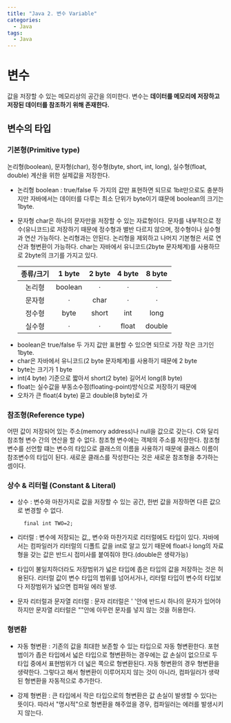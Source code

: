 ```yaml
---
title: "Java 2. 변수 Variable"
categories:
  - Java
tags:
  - Java
---
```


# 변수
값을 저장할 수 있는 메모리상의 공간을 의미한다. 변수는 **데이터를 메모리에 저장하고 저장된 데이터를 참조하기 위해 존재한다.**

## 변수의 타입
### 기본형(Primitive type)

논리형(boolean), 문자형(char), 정수형(byte, short, int, long), 실수형(float, double) 계산을 위한 실제값을 저장한다.

- 논리형 boolean : true/false 두 가지의 값만 표현하면 되므로 1bit만으로도 충분하지만 자바에서는 데이터를 다루는 최소 단위가 byte이기 떄문에 boolean의 크기는 1byte.


- 문자형 char은 하나의 문자만을 저장할 수 있는 자료형이다. 문자를 내부적으로 정수(유니코드)로 저장하기 때문에 정수형과 별반 다르지 않으며, 정수형이나 실수형과 연산 가능하다. 논리형과는 안된다. 논리형을 제외하고 나머지 기본형은 서로 연산과 형변환이 가능하다. char는 자바에서 유니코드(2byte 문자체계)를 사용하므로 2byte의 크기를 가지고 있다.


    |종류/크기|1 byte|2 byte|4 byte|8 byte|
    |:------:|:------:|:--------:|:------:|:----:|
    |논리형|boolean|ㆍ|ㆍ|ㆍ|
    |문자형|ㆍ|char|ㆍ|ㆍ|
    |정수형|byte|short|int|long|
    |실수형|ㆍ|ㆍ|float|double|

* boolean은 true/false 두 가지 값만 표현할 수 있으면 되므로 가장 작은 크기인 1byte.
* char은 자바에서 유니코드(2 byte 문자체계)를 사용하기 때문에 2 byte
* byte는 크기가 1 byte
* int(4 byte) 기준으로 짧아서 short(2 byte) 길어서 long(8 byte)
* float는 실수값을 부동소수점(floating-point)방식으로 저장하기 때문에
* 오차가 큰 float(4 byte) 묻고 double(8 byte)로 가



### 참조형(Reference type)
어떤 값이 저장되어 있는 주소(memory address)나 null을 값으로 갖는다. C와 달리 참조형 변수 간의 연산을 할 수 없다.
참조형 변수에는 객체의 주소를 저장한다. 참조형 변수를 선언할 떄는 변수의 타입으로 클래스의 이름을 사용하기 때문에 클래스 이름이 참조변수의 타입이 된다. 새로운 클래스를 작성한다는 것은 새로운 참조형을 추가하는 셈이다.

### 상수 & 리터럴 (Constant & Literal)
- 상수 : 변수와 마찬가지로 값을 저장할 수 있는 공간, 한번 값을 저장하면 다른 값으로 변경할 수 없다.

        final int TWO=2;

- 리터럴 : 변수에 저장되는 값,, 변수와 마찬가지로 리터럴에도 타입이 있다. 자바에서는 컴파일러가 리터럴의 디폴트 값을 int로 알고 있기 때문에 float나 long의 자료형을 갖는 값은 반드시 접미사를 붙여줘야 한다.(double은 생략가능)

- 타입이 불일치하더라도 저장범위가 넓은 타입에 좁은 타입의 값을 저장하는 것은 허용된다. 리터럴 값이 변수 타입의 범위를 넘어서거나, 리터럴 타입이 변수의 타입보다 저장범위가 넓으면 컴파일 에러 발생.
  
- 문자 리터럴과 문자열 리터럴 : 문자 리터럴은 ' '안에 반드시 하나의 문자가 있어야하지만 문자열 리터럴은 ""안에 아무런 문자를 넣지 않는 것을 허용한다.

### 형변환
- 자동 형변환 : 기존의 값을 최대한 보존할 수 있는 타입으로 자동 형변환한다. 포현범이가 좁은 타입에서 넓은 타입으로 형변환하는 경우에는 값 손실이 없으므로 두 타입 중에서 표현범위가 더 넓은 쪽으로 형변환된다. 자동 형변환의 경우 형변환을 생략한다. 그렇다고 해서 형변환이 이루어지지 않는 것이 아니라, 컴파일러가 생략된 형변환을 자동적으로 추가한다.

- 강제 형변환 : 큰 타입에서 작은 타입으로의 형변환은 값 손실이 발생할 수 있다는 뜻이다. 따라서 "명시적"으로 형변환을 해주었을 경우, 컴파일러는 에러를 발생시키지 않는다.



